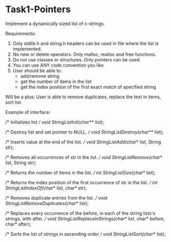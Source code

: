 # Task1-Pointers
Implement a dynamically sized list of c-strings.

Requirements:
1) Only stdlib.h and string.h headers can be used in file where the list is implemented.
2) No new or delete operators. Only malloc, realloc and free functions.
3) Do not use classes or structures. Only pointers can be used.
4) You can use ANY code convention you like
5) User should be able to:
    - add/remove string
    - get the number of items in the list
    - get the index position of the first exact match of specified string
 
Will be a plus:
User is able to remove duplicates, replace the text in items, sort list.
 
Example of interface:
 
/* Initializes list */
void StringListInit(char*** list);

/* Destroy list and set pointer to NULL. */
void StringListDestroy(char*** list);
 
/* Inserts value at the end of the list. */
void StringListAdd(char** list, String str);

/* Removes all occurrences of str in the list. */
void StringListRemove(char** list, String str);
 
/* Returns the number of items in the list. */
int StringListSize(char** list);

/* Returns the index position of the first occurrence of str in the list. */
int StringListIndexOf(char** list, char* str);
 
/* Removes duplicate entries from the list. */
void StringListRemoveDuplicates(char** list);

/* Replaces every occurrence of the before, in each of the string lists's strings, with after. */
void StringListReplaceInStrings(char** list, char* before, char* after);

/* Sorts the list of strings in ascending order */
void StringListSort(char** list);
